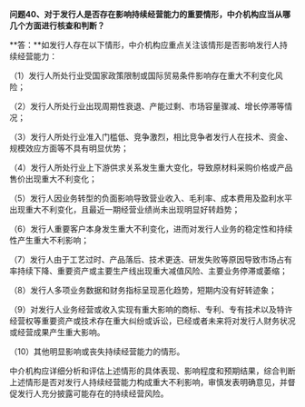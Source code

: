 **问题40、对于发行人是否存在影响持续经营能力的重要情形，中介机构应当从哪几个方面进行核查和判断？**  

  **答：**如发行人存在以下情形，中介机构应重点关注该情形是否影响发行人持续经营能力：

  （1）发行人所处行业受国家政策限制或国际贸易条件影响存在重大不利变化风险；

  （2）发行人所处行业出现周期性衰退、产能过剩、市场容量骤减、增长停滞等情况；

  （3）发行人所处行业准入门槛低、竞争激烈，相比竞争者发行人在技术、资金、规模效应方面等不具有明显优势；

  （4）发行人所处行业上下游供求关系发生重大变化，导致原材料采购价格或产品售价出现重大不利变化；

  （5）发行人因业务转型的负面影响导致营业收入、毛利率、成本费用及盈利水平出现重大不利变化，且最近一期经营业绩尚未出现明显好转趋势；

  （6）发行人重要客户本身发生重大不利变化，进而对发行人业务的稳定性和持续性产生重大不利影响；

  （7）发行人由于工艺过时、产品落后、技术更迭、研发失败等原因导致市场占有率持续下降、重要资产或主要生产线出现重大减值风险、主要业务停滞或萎缩；

  （8）发行人多项业务数据和财务指标呈现恶化趋势，短期内没有好转迹象；

  （9）对发行人业务经营或收入实现有重大影响的商标、专利、专有技术以及特许经营权等重要资产或技术存在重大纠纷或诉讼，已经或者未来将对发行人财务状况或经营成果产生重大影响。
  
（10）其他明显影响或丧失持续经营能力的情形。

  中介机构应详细分析和评估上述情形的具体表现、影响程度和预期结果，综合判断上述情形是否对发行人持续经营能力构成重大不利影响，审慎发表明确意见，并督促发行人充分披露可能存在的持续经营风险。